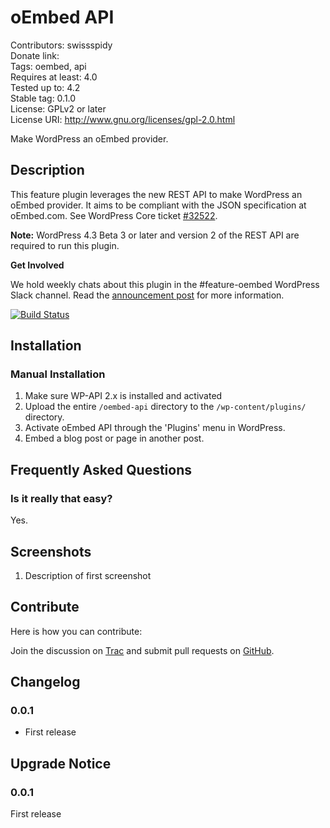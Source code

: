 # oEmbed API #
Contributors:      swissspidy  
Donate link:         
Tags:              oembed, api  
Requires at least: 4.0  
Tested up to:      4.2  
Stable tag:        0.1.0  
License:           GPLv2 or later  
License URI:       http://www.gnu.org/licenses/gpl-2.0.html  

Make WordPress an oEmbed provider.

## Description ##

This feature plugin leverages the new REST API to make WordPress an oEmbed provider. It aims to be compliant with the JSON specification at oEmbed.com. See WordPress Core ticket [\#32522](https://core.trac.wordpress.org/ticket/32522).

**Note:** WordPress 4.3 Beta 3 or later and version 2 of the REST API are required to run this plugin.

**Get Involved**

We hold weekly chats about this plugin in the \#feature-oembed WordPress Slack channel. Read the [announcement post](http://make.wordpress.org/core/2015/07/17/oembed-feature-plugin/) for more information.

[![Build Status](https://travis-ci.org/swissspidy/oEmbed-API.svg)](https://travis-ci.org/swissspidy/oEmbed-API)

## Installation ##

### Manual Installation ###

1. Make sure WP-API 2.x is installed and activated
2. Upload the entire `/oembed-api` directory to the `/wp-content/plugins/` directory.
3. Activate oEmbed API through the 'Plugins' menu in WordPress.
4. Embed a blog post or page in another post.

## Frequently Asked Questions ##

### Is it really that easy? ###

Yes.

## Screenshots ##

1. Description of first screenshot

## Contribute ##

Here is how you can contribute:

Join the discussion on [Trac](https://core.trac.wordpress.org/ticket/32522) and submit pull requests on [GitHub](https://github.com/swissspidy/oEmbed-API).

## Changelog ##

### 0.0.1 ###
* First release

## Upgrade Notice ##

### 0.0.1 ###
First release
